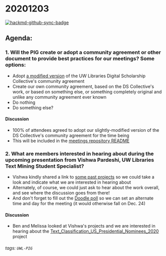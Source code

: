 # 20201203

[![hackmd-github-sync-badge](https://hackmd.io/xd0kXZWkSsSXeChrsu6Ayg/badge)](https://hackmd.io/xd0kXZWkSsSXeChrsu6Ayg)

## Agenda:
### 1. Will the PIG create or adopt a community agreement or other document to provide best practices for our meetings? Some options:
- Adopt [a modified version](https://hackmd.io/@ries07/Byc87tecD) of the UW Libraries Digital Scholarship Collective's community agreement
- Create our own community agreement, based on the DS Collective's work, or based on something else, or something completely original and unlike any community agreement ever known
- Do nothing
- Do something else?

#### Discussion
- 100% of attendees agreed to adopt our slightly-modified version of the DS Collective's community agreement for the time being
- This will be included in the [meetings repository README](https://github.com/uw-libraries-python-interest-group/meetings/blob/main/README.md)

### 2. What are members interested in hearing about during the upcoming presentation from Vishwa Pardeshi, UW Libraries Text Mining Student Specialist?
- Vishwa kindly shared a link to [some past projects](https://github.com/vishwapardeshi) so we could take a look and indicate what we are interested in hearing about
- Alternately, of course, we could just ask to hear about the work overall, and see where the discussion goes from there! 
- And don't forget to fill out the [Doodle poll](https://doodle.com/poll/ng7pff7kdi5xmytf?utm_source=poll&utm_medium=link) so we can set an alternate time and day for the meeting (it would otherwise fall on Dec. 24)

#### Discussion
- Ben and Melissa looked at Vishwa's projects and we are interested in hearing about the [Text_Classification_US_Presidential_Nominees_2020](https://github.com/vishwapardeshi/Text_Classification_US_Presidential_Nominees_2020) project


###### tags: `UWL-PIG`